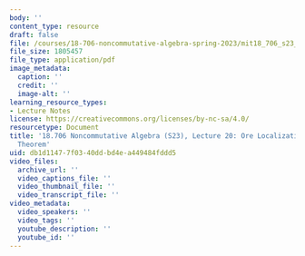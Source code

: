 ```yaml
---
body: ''
content_type: resource
draft: false
file: /courses/18-706-noncommutative-algebra-spring-2023/mit18_706_s23_lec20.pdf
file_size: 1805457
file_type: application/pdf
image_metadata:
  caption: ''
  credit: ''
  image-alt: ''
learning_resource_types:
- Lecture Notes
license: https://creativecommons.org/licenses/by-nc-sa/4.0/
resourcetype: Document
title: '18.706 Noncommutative Algebra (S23), Lecture 20: Ore Localization, Goldie
  Theorem'
uid: db1d1147-7f03-40dd-bd4e-a449484fddd5
video_files:
  archive_url: ''
  video_captions_file: ''
  video_thumbnail_file: ''
  video_transcript_file: ''
video_metadata:
  video_speakers: ''
  video_tags: ''
  youtube_description: ''
  youtube_id: ''
---
```

